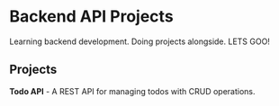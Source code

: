# Backend API Projects

Learning backend development. Doing projects alongside. LETS GOO!

## Projects

**Todo API** - A REST API for managing todos with CRUD operations.
